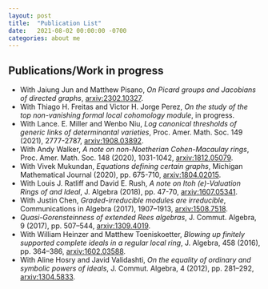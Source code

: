 ```yaml
---
layout: post
title:  "Publication List"
date:   2021-08-02 00:00:00 -0700
categories: about me
---
```

## Publications/Work in progress
* With Jaiung Jun and Matthew Pisano, *On Picard groups and Jacobians of directed graphs*, [arxiv:2302.10327](https://arxiv.org/abs/2302.10327).
* With Thiago H. Freitas and Victor H. Jorge Perez, *On the study of the top non-vanishing formal local cohomology module*, in progress.
* With Lance. E. Miller and Wenbo Niu, *Log canonical thresholds of generic links of determinantal varieties*, Proc. Amer. Math. Soc. 149 (2021), 2777-2787, [arxiv:1908.03892](https://www.arxiv.com/abs/1908.03892).
* With Andy Walker, *A note on non-Noetherian Cohen-Macaulay rings*, Proc. Amer. Math. Soc.  148 (2020), 1031-1042, [arxiv:1812.05079](https://www.arxiv.com/abs/1812.05079). 
* With Vivek Mukundan, *Equations defining certain graphs*, Michigan Mathematical Journal (2020), pp. 675-710, [arxiv:1804.02015](https://www.arxiv.com/abs/1804.02015).
* With Louis J. Ratliff and David E. Rush, *A note on Itoh (e)-Valuation Rings of and Ideal*, J. Algebra (2018), pp. 47-70, [arxiv:1607.05341](https://www.arxiv.com/abs/1607.05341).
* With Justin Chen, *Graded-irreducible modules are irreducible*, Communications in Algebra (2017), 1907–1913, [arxiv:1508.7518](https://www.arxiv.com/abs/1508.7518).
* *Quasi-Gorensteinness of extended Rees algebras*, J. Commut. Algebra, 9 (2017), pp. 507–544, [arxiv:1309.4019](https://www.arxiv.com/abs/1309.4019).
* With William Heinzer and Matthew Toeniskoetter, *Blowing up finitely supported complete ideals in a regular local ring*,  J. Algebra, 458 (2016), pp. 364–386, [arxiv:1602.03588](https://www.arxiv.com/abs/1602.03588). 
* With Aline Hosry and Javid Validashti, *On the equality of ordinary and symbolic powers of ideals*, J. Commut. Algebra, 4 (2012), pp. 281–292,  [arxiv:1304.5833](https://www.arxiv.com/abs/1304.5833).

<!-- Check out the [Jekyll docs][jekyll-docs] for more info on how to get the most out of Jekyll. File all bugs/feature requests at [Jekyll’s GitHub repo][jekyll-gh]. If you have questions, you can ask them on [Jekyll Talk][jekyll-talk].

[jekyll-docs]: https://jekyllrb.com/docs/home
[jekyll-gh]:   https://github.com/jekyll/jekyll
[jekyll-talk]: https://talk.jekyllrb.com/ -->
